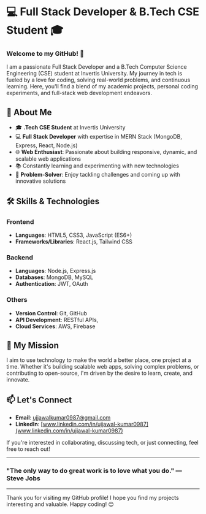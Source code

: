 # 💻 Full Stack Developer & B.Tech CSE Student 🎓

### Welcome to my GitHub! 🚀

I am a passionate Full Stack Developer and a B.Tech Computer Science Engineering (CSE) student at Invertis University. My journey in tech is fueled by a love for coding, solving real-world problems, and continuous learning. Here, you'll find a blend of my academic projects, personal coding experiments, and full-stack web development endeavors.

## 🚀 About Me

- 🎓 **.Tech CSE Student** at Invertis University
- 💻 **Full Stack Developer** with expertise in MERN Stack (MongoDB, Express, React, Node.js)
- 🌐 **Web Enthusiast**: Passionate about building responsive, dynamic, and scalable web applications
- 📚 Constantly learning and experimenting with new technologies
- 🔧 **Problem-Solver**: Enjoy tackling challenges and coming up with innovative solutions

## 🛠️ Skills & Technologies

### Frontend
- **Languages**: HTML5, CSS3, JavaScript (ES6+)
- **Frameworks/Libraries**: React.js, Tailwind CSS

### Backend
- **Languages**: Node.js, Express.js
- **Databases**: MongoDB, MySQL
- **Authentication**: JWT, OAuth

### Others
- **Version Control**: Git, GitHub
- **API Development**: RESTful APIs, 
- **Cloud Services**: AWS, Firebase

## 🎯 My Mission

I aim to use technology to make the world a better place, one project at a time. Whether it's building scalable web apps, solving complex problems, or contributing to open-source, I'm driven by the desire to learn, create, and innovate.

## 📫 Let's Connect

- **Email**: [ujjawalkumar0987@gmail.com](mailto:ujjawalkumar0987@gmail.com)
- **LinkedIn**: [www.linkedin.com/in/ujjawal-kumar0987](www.linkedin.com/in/ujjawal-kumar0987) 

If you're interested in collaborating, discussing tech, or just connecting, feel free to reach out!

---

### "The only way to do great work is to love what you do." — Steve Jobs

---

Thank you for visiting my GitHub profile! I hope you find my projects interesting and valuable. Happy coding! 😊

